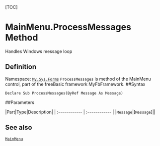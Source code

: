 [TOC]
# MainMenu.ProcessMessages Method
Handles Windows message loop
## Definition
Namespace: [`My.Sys.Forms`](My.Sys.Forms.md)
`ProcessMessages` is method of the MainMenu control, part of the freeBasic framework MyFbFramework.
##Syntax
```freeBasic
Declare Sub ProcessMessages(ByRef Message As Message)
```

##Parameters

|Part|Type|Description|
| :------------ | :------------ |
|`Message`|[`Message`]||
## See also
[`MainMenu`](MainMenu.md)
